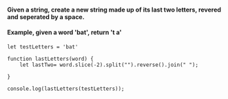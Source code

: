 #### Given a string, create a new string made up of its last two letters, revered and seperated by a space.

#### Example, given a word 'bat', return 't a'

```JS
let testLetters = 'bat'

function lastLetters(word) {
    let lastTwo= word.slice(-2).split("").reverse().join(" ");

}

console.log(lastLetters(testLetters));
```
